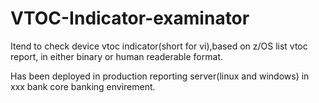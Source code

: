 # VTOC-Indicator-examinator
Itend to check device vtoc indicator(short for vi),based on z/OS list vtoc report,
in either binary or human readerable format.

Has been deployed in production reporting server(linux and windows) in xxx bank core banking envirement.   
